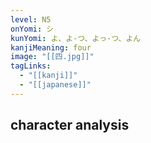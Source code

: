 ```yaml
---
level: N5
onYomi: シ
kunYomi: よ、よ-つ、よっ-つ、よん
kanjiMeaning: four
image: "[[四.jpg]]"
tagLinks:
  - "[[kanji]]"
  - "[[japanese]]"
---
```

## character analysis